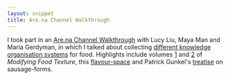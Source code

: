 ```yaml
---
layout: snippet
title: Are.na Channel Walkthrough
---
```


I took part in an [Are.na Channel Walkthrough](https://www.are.na/are-na-team/10-22-are-na-channel-walkthroughs) with Lucy Liu, Maya Man and Maria Gerdyman, in which I talked about collecting [different knowledge organisation systems](https://www.are.na/agnes-cameron/data-food-ontologies) for food. Highlights include volumes [1](https://www.are.na/block/11143252) and [2](https://www.are.na/block/11143253) of *Modifying Food Texture*, this [flavour-space](https://www.are.na/block/1542772) and Patrick Gunkel's [treatise](https://www.are.na/block/10100400) on sausage-forms.

